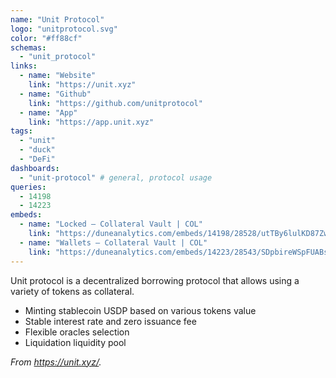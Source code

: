 ```yaml
---
name: "Unit Protocol"
logo: "unitprotocol.svg"
color: "#ff88cf"
schemas:
  - "unit_protocol"
links:
  - name: "Website"
    link: "https://unit.xyz"
  - name: "Github"
    link: "https://github.com/unitprotocol"
  - name: "App"
    link: "https://app.unit.xyz"
tags:
  - "unit"
  - "duck"
  - "DeFi"
dashboards:
  - "unit-protocol" # general, protocol usage
queries:
  - 14198
  - 14223
embeds:
  - name: "Locked – Collateral Vault | COL"
    link: "https://duneanalytics.com/embeds/14198/28528/utTBy6lulKD87Zw7MeT6SGBfwfcYlKZixdGqc3og"
  - name: "Wallets – Collateral Vault | COL"
    link: "https://duneanalytics.com/embeds/14223/28543/SDpbireWSpFUABsZufPsTMSXywNPaRWytmo3wQYF"
---
```


Unit protocol is a decentralized borrowing protocol that allows using a variety of tokens as collateral.

- Minting stablecoin USDP based on various tokens value
- Stable interest rate and zero issuance fee
- Flexible oracles selection
- Liquidation liquidity pool

_From https://unit.xyz/._
